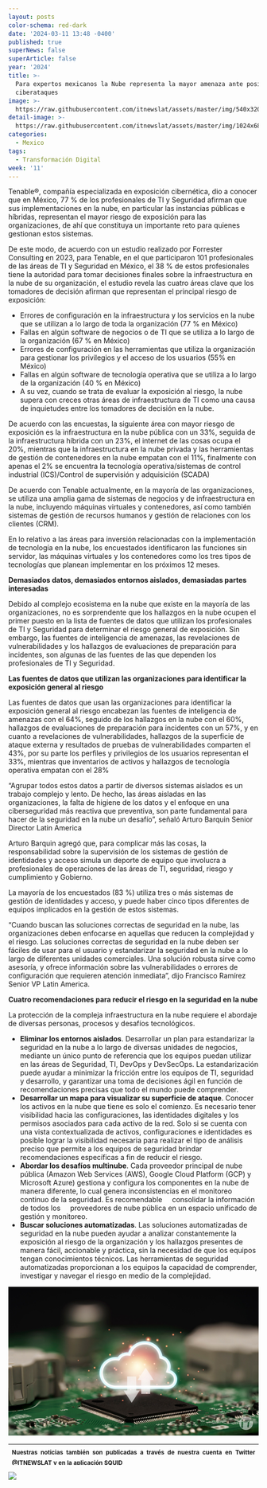 ```yaml
---
layout: posts
color-schema: red-dark
date: '2024-03-11 13:48 -0400'
published: true
superNews: false
superArticle: false
year: '2024'
title: >-
  Para expertos mexicanos la Nube representa la mayor amenaza ante posibles
  ciberataques
image: >-
  https://raw.githubusercontent.com/itnewslat/assets/master/img/540x320/chip-nube-p.jpg
detail-image: >-
  https://raw.githubusercontent.com/itnewslat/assets/master/img/1024x680/chip-nube-g.jpg
categories:
  - Mexico
tags:
  - Transformación Digital
week: '11'
---
```

Tenable®, compañía especializada en exposición cibernética, dio a conocer que en México, 77 % de los profesionales de TI y Seguridad afirman que sus implementaciones en la nube, en particular las instancias públicas e híbridas, representan el mayor riesgo de exposición para las organizaciones, de ahí que constituya un importante reto para quienes gestionan estos sistemas.

De este modo, de acuerdo con un estudio realizado por Forrester Consulting en 2023, para Tenable, en el que participaron 101 profesionales de las áreas de TI y Seguridad en México, el 38 % de estos profesionales tiene la autoridad para tomar decisiones finales sobre la infraestructura en la nube de su organización, el estudio revela las cuatro áreas clave que los tomadores de decisión afirman que representan el principal riesgo de exposición:

- Errores de configuración en la infraestructura y los servicios en la nube que se utilizan a lo largo de toda la organización (77 % en México)
- Fallas en algún software de negocios o de TI que se utiliza a lo largo de la organización (67 % en México)
- Errores de configuración en las herramientas que utiliza la organización para gestionar los privilegios y el acceso de los usuarios (55% en México)
- Fallas en algún software de tecnología operativa que se utiliza a lo largo de la organización (40 % en México)
- A su vez, cuando se trata de evaluar la exposición al riesgo, la nube supera con creces otras áreas de infraestructura de TI como una causa de inquietudes entre los tomadores de decisión en la nube.

De acuerdo con las encuestas, la siguiente área con mayor riesgo de exposición es la infraestructura en la nube pública con un 33%, seguida de la infraestructura híbrida con un 23%, el internet de las cosas ocupa el 20%, mientras que la infraestructura en la nube privada y las herramientas de gestión de contenedores en la nube empatan con el 11%, finalmente con apenas el 2% se encuentra la tecnología operativa/sistemas de control industrial (ICS)/Control de supervisión y adquisición (SCADA)

De acuerdo con Tenable actualmente, en la mayoría de las organizaciones, se utiliza una amplia gama de sistemas de negocios y de infraestructura en la nube, incluyendo máquinas virtuales y contenedores, así como también sistemas de gestión de recursos humanos y gestión de relaciones con los clientes (CRM).

En lo relativo a las áreas para inversión relacionadas con la implementación de tecnología en la nube, los encuestados identificaron las funciones sin servidor, las máquinas virtuales y los contenedores como los tres tipos de tecnologías que planean implementar en los próximos 12 meses.

**Demasiados datos, demasiados entornos aislados, demasiadas partes interesadas**

Debido al complejo ecosistema en la nube que existe en la mayoría de las organizaciones, no es sorprendente que los hallazgos en la nube ocupen el primer puesto en la lista de fuentes de datos que utilizan los profesionales de TI y Seguridad para determinar el riesgo general de exposición. Sin embargo, las fuentes de inteligencia de amenazas, las revelaciones de vulnerabilidades y los hallazgos de evaluaciones de preparación para incidentes, son algunas de las fuentes de las que dependen los profesionales de TI y Seguridad.

**Las fuentes de datos que utilizan las organizaciones para identificar la exposición general al riesgo**

Las fuentes de datos que usan las organizaciones para identificar la exposición general al riesgo encabezan las fuentes de inteligencia de amenazas con el 64%, seguido de los hallazgos en la nube con el 60%, hallazgos de evaluaciones de preparación para incidentes con un 57%, y en cuanto a revelaciones de vulnerabilidades, hallazgos de la superficie de ataque externa y resultados de pruebas de vulnerabilidades comparten el 43%, por su parte los perfiles y privilegios de los usuarios representan el 33%, mientras que inventarios de activos y hallazgos de tecnología operativa empatan con el 28%

“Agrupar todos estos datos a partir de diversos sistemas aislados es un trabajo complejo y lento. De hecho, las áreas aisladas en las organizaciones, la falta de higiene de los datos y el enfoque en una ciberseguridad más reactiva que preventiva, son parte fundamental para hacer de la seguridad en la nube un desafío”, señaló Arturo Barquin Senior Director Latin America

Arturo Barquin agregó que, para complicar más las cosas, la responsabilidad sobre la supervisión de los sistemas de gestión de identidades y acceso simula un deporte de equipo que involucra a profesionales de operaciones de las áreas de TI, seguridad, riesgo y cumplimiento y Gobierno.

La mayoría de los encuestados (83 %) utiliza tres o más sistemas de gestión de identidades y acceso, y puede haber cinco tipos diferentes de equipos implicados en la gestión de estos sistemas.

“Cuando buscan las soluciones correctas de seguridad en la nube, las organizaciones deben enfocarse en aquellas que reducen la complejidad y el riesgo. Las soluciones correctas de seguridad en la nube deben ser fáciles de usar para el usuario y estandarizar la seguridad en la nube a lo largo de diferentes unidades comerciales. Una solución robusta sirve como asesoría, y ofrece información sobre las vulnerabilidades o errores de configuración que requieren atención inmediata”, dijo Francisco Ramírez Senior VP Latin America.

**Cuatro recomendaciones para reducir el riesgo en la seguridad en la nube**

La protección de la compleja infraestructura en la nube requiere el abordaje de diversas personas, procesos y desafíos tecnológicos.

- **Eliminar los entornos aislados**. Desarrollar un plan para estandarizar la seguridad en la nube a lo largo de diversas unidades de negocios, mediante un único punto de referencia que los equipos puedan utilizar en las áreas de Seguridad, TI, DevOps y DevSecOps. La estandarización puede ayudar a minimizar la fricción entre los equipos de TI, seguridad y desarrollo, y garantizar una toma de decisiones ágil en función de recomendaciones precisas que todo el mundo puede comprender.
- **Desarrollar un mapa para visualizar su superficie de ataque**. Conocer los activos en la nube que tiene es solo el comienzo. Es necesario tener visibilidad hacia las configuraciones, las identidades digitales y los permisos asociados para cada activo de la red. Solo si se cuenta con una vista contextualizada de activos, configuraciones e identidades es posible lograr la visibilidad necesaria para realizar el tipo de análisis preciso que permite a los equipos de seguridad brindar recomendaciones específicas a fin de reducir el riesgo.
- **Abordar los desafíos multinube**. Cada proveedor principal de nube pública (Amazon Web Services (AWS), Google Cloud Platform (GCP) y Microsoft Azure) gestiona y configura los componentes en la nube de manera diferente, lo cual genera inconsistencias en el monitoreo continuo de la seguridad. Es recomendable     consolidar la información de todos los     proveedores de nube pública en un espacio unificado de gestión y monitoreo.
- **Buscar soluciones automatizadas**. Las soluciones automatizadas de seguridad en la nube pueden ayudar a analizar constantemente la exposición al riesgo de la organización y los hallazgos presentes de manera fácil, accionable y práctica, sin la necesidad de que los equipos tengan conocimientos técnicos. Las herramientas de seguridad automatizadas proporcionan a los equipos la capacidad de comprender, investigar y navegar el riesgo en medio de la complejidad.

![](https://raw.githubusercontent.com/itnewslat/assets/master/img/540x320/chip-nube-p.jpg)

<table style="height: 42px;" width="569">
<tbody>
<tr>
<td style="text-align: justify;"><sub><strong>Nuestras noticias también son publicadas a través de nuestra cuenta en Twitter <a href="https://twitter.com/itnewslat?lang=es">@ITNEWSLAT</a> y en la aplicación <a href="https://squidapp.co/en/">SQUID</a></strong></sub></td>
</tr>
</tbody>
</table>

<img src="https://tracker.metricool.com/c3po.jpg?hash=56f88a41e39ab42c063cc51676587a04"/>